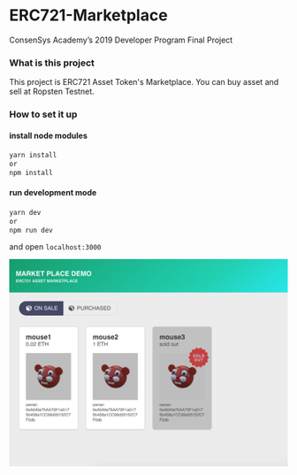 # ERC721-Marketplace
ConsenSys Academy’s 2019 Developer Program Final Project

### What is this project

This project is ERC721 Asset Token's Marketplace.
You can buy asset and sell at Ropsten Testnet.

### How to set it up

#### install node modules
```
yarn install
or
npm install
```

#### run development mode
```
yarn dev
or
npm run dev
```

and open `localhost:3000`


<img src="./assets/images/cap.png">
